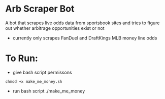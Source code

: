 # Arb Scraper Bot
A bot that scrapes live odds data from sportsbook sites and tries to figure out whether arbitrage opportunities exist or not
- currently only scrapes FanDuel and DraftKings MLB money line odds

# To Run:
- give bash script permissons
```
chmod +x make_me_money.sh
```

- run bash script
./make_me_money



